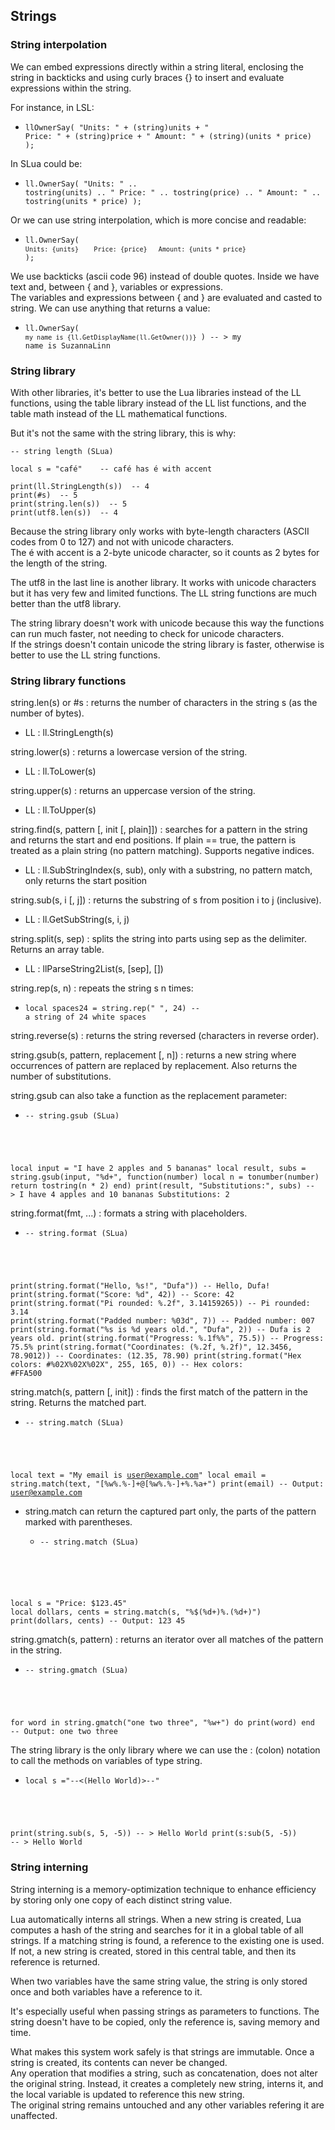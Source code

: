 ## Strings

### String interpolation

We can embed expressions directly within a string literal, enclosing the string in backticks and using curly braces {} to insert and evaluate expressions within the string.

For instance, in LSL:
- <code class="language-lsl">llOwnerSay( "Units: " + (string)units + "   Price: " + (string)price + "   Amount: " + (string)(units * price) );</code>

In SLua could be:
- <code class="language-slua">ll.OwnerSay( "Units: " .. tostring(units) .. "   Price: " .. tostring(price) .. "   Amount: " .. tostring(units * price) );</code>

Or we can use string interpolation, which is more concise and readable:
- <code class="language-slua">ll.OwnerSay( `Units: {units}    Price: {price}   Amount: {units * price}` ); </code>

We use backticks (ascii code 96) instead of double quotes. Inside we have text and, between { and }, variables or expressions.  
The variables and expressions between { and } are evaluated and casted to string. We can use anything that returns a value:
- <code class="language-slua">ll.OwnerSay( `my name is {ll.GetDisplayName(ll.GetOwner())}` )  -- >   my name is SuzannaLinn</code>

### String library

With other libraries, it's better to use the Lua libraries instead of the LL functions, using the table library instead of the LL list functions, and the table math instead of the LL mathematical functions.

But it's not the same with the string library, this is why:
<pre class="language-slua line-numbers"><code class="language-slua">-- string length (SLua)

local s = "café"    -- café has é with accent

print(ll.StringLength(s))  -- 4
print(#s)  -- 5
print(string.len(s))  -- 5
print(utf8.len(s))  -- 4</code></pre>

Because the string library only works with byte-length characters (ASCII codes from 0 to 127) and not with unicode characters.  
The é with accent is a 2-byte unicode character, so it counts as 2 bytes for the length of the string.

The utf8 in the last line is another library. It works with unicode characters but it has very few and limited functions. The LL string functions are much better than the utf8 library.

The string library doesn't work with unicode because this way the functions can run much faster, not needing to check for unicode characters.  
If the strings doesn't contain unicode the string library is faster, otherwise is better to use the LL string functions.

### String library functions

string.len(s) or #s : returns the number of characters in the string s (as the number of bytes).
- LL : ll.StringLength(s)

string.lower(s) : returns a lowercase version of the string.
- LL : ll.ToLower(s)

string.upper(s) : returns an uppercase version of the string.
- LL : ll.ToUpper(s)

string.find(s, pattern [, init [, plain]]) : searches for a pattern in the string and returns the start and end positions. If plain == true, the pattern is treated as a plain string (no pattern matching). Supports negative indices.
- LL : ll.SubStringIndex(s, sub), only with a substring, no pattern match, only returns the start position

string.sub(s, i [, j]) : returns the substring of s from position i to j (inclusive).
- LL : ll.GetSubString(s, i, j)

string.split(s, sep) : splits the string into parts using sep as the delimiter. Returns an array table.
- LL : llParseString2List(s, [sep], [])

string.rep(s, n) : repeats the string s n times:
- <code class="language-slua">local spaces24 = string.rep(" ", 24)  -- a string of 24 white spaces</code>

string.reverse(s) : returns the string reversed (characters in reverse order).

string.gsub(s, pattern, replacement [, n]) : returns a new string where occurrences of pattern are replaced by replacement.
Also returns the number of substitutions.

string.gsub can also take a function as the replacement parameter:
- <pre class="language-slua line-numbers"><code class="language-slua">-- string.gsub (SLua)
local input = "I have 2 apples and 5 bananas"
local result, subs = string.gsub(input, "%d+", function(number)
	local n = tonumber(number)
	return tostring(n * 2)
end)
print(result, "Substitutions:", subs)  -- > I have 4 apples and 10 bananas    Substitutions:    2</code></pre>

string.format(fmt, ...) : formats a string with placeholders.
- <pre class="language-slua line-numbers"><code class="language-slua">-- string.format (SLua)
print(string.format("Hello, %s!", "Dufa"))            -- Hello, Dufa!
print(string.format("Score: %d", 42))                  -- Score: 42
print(string.format("Pi rounded: %.2f", 3.14159265))   -- Pi rounded: 3.14
print(string.format("Padded number: %03d", 7))         -- Padded number: 007
print(string.format("%s is %d years old.", "Dufa", 2)) -- Dufa is 2 years old.
print(string.format("Progress: %.1f%%", 75.5))          -- Progress: 75.5%
print(string.format("Coordinates: (%.2f, %.2f)", 12.3456, 78.9012))  -- Coordinates: (12.35, 78.90)
print(string.format("Hex colors: #%02X%02X%02X", 255, 165, 0))       -- Hex colors: #FFA500</code></pre>

string.match(s, pattern [, init]) : finds the first match of the pattern in the string. Returns the matched part.
- <pre class="language-slua line-numbers"><code class="language-slua">-- string.match (SLua)
local text = "My email is user@example.com"
local email = string.match(text, "[%w%.%-]+@[%w%.%-]+%.%a+")
print(email)  -- Output: user@example.com</code></pre>
- string.match can return the captured part only, the parts of the pattern marked with parentheses.
  - <pre class="language-slua line-numbers"><code class="language-slua">-- string.match (SLua)
local s = "Price: $123.45"
local dollars, cents = string.match(s, "%$(%d+)%.(%d+)")
print(dollars, cents)  -- Output: 123  45</code></pre>

string.gmatch(s, pattern) : returns an iterator over all matches of the pattern in the string.
- <pre class="language-slua line-numbers"><code class="language-slua">-- string.gmatch (SLua)
for word in string.gmatch("one two three", "%w+") do
	print(word)
end
-- Output: one  two  three</code></pre>

The string library is the only library where we can use the : (colon) notation to call the methods on variables of type string.
- <pre class="language-slua line-numbers"><code class="language-slua">local s ="--<(Hello World)>--"
print(string.sub(s, 5, -5))  -- > Hello World
print(s:sub(5, -5))  -- > Hello World</code></pre>

### String interning

String interning is a memory-optimization technique to enhance efficiency by storing only one copy of each distinct string value.

Lua automatically interns all strings. When a new string is created, Lua computes a hash of the string and searches for it in a global table of all strings. If a matching string is found, a reference to the existing one is used. If not, a new string is created, stored in this central table, and then its reference is returned.

When two variables have the same string value, the string is only stored once and both variables have a reference to it.

It's especially useful when passing strings as parameters to functions. The string doesn't have to be copied, only the reference is, saving memory and time.

What makes this system work safely is that strings are immutable. Once a string is created, its contents can never be changed.  
Any operation that modifies a string, such as concatenation, does not alter the original string. Instead, it creates a completely new string, interns it, and the local variable is updated to reference this new string.  
The original string remains untouched and any other variables refering it are unaffected.
